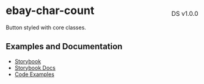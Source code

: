 <h1 style="display: flex; justify-content: space-between; align-items: center;">
    <span>
        ebay-char-count
    </span>
    <span style="font-weight: normal; font-size: medium; margin-bottom: -15px;">
        DS v1.0.0
    </span>
</h1>

Button styled with core classes.

## Examples and Documentation

-   [Storybook](https://ebay.github.io/ebayui-core/?path=/story/building-blocks-ebay-char-count)
-   [Storybook Docs](https://ebay.github.io/ebayui-core/?path=/docs/building-blocks-ebay-char-count)
-   [Code Examples](https://github.com/eBay/ebayui-core/tree/master/src/components/ebay-char-count/examples)
